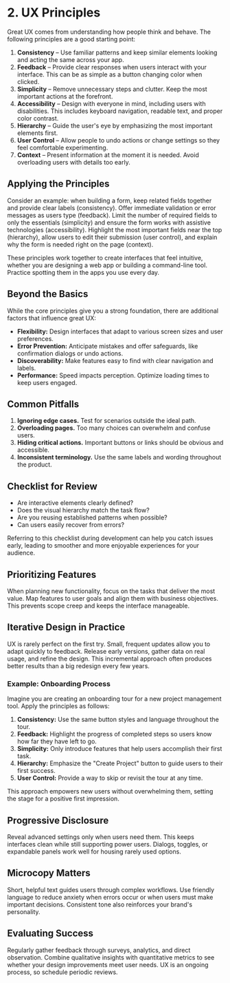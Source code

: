 # 2. UX Principles

Great UX comes from understanding how people think and behave. The following principles are a good starting point:

1. **Consistency** – Use familiar patterns and keep similar elements looking and acting the same across your app.
2. **Feedback** – Provide clear responses when users interact with your interface. This can be as simple as a button changing color when clicked.
3. **Simplicity** – Remove unnecessary steps and clutter. Keep the most important actions at the forefront.
4. **Accessibility** – Design with everyone in mind, including users with disabilities. This includes keyboard navigation, readable text, and proper color contrast.
5. **Hierarchy** – Guide the user's eye by emphasizing the most important elements first.
6. **User Control** – Allow people to undo actions or change settings so they feel comfortable experimenting.
7. **Context** – Present information at the moment it is needed. Avoid overloading users with details too early.

## Applying the Principles

Consider an example: when building a form, keep related fields together and provide clear labels (consistency). Offer immediate validation or error messages as users type (feedback). Limit the number of required fields to only the essentials (simplicity) and ensure the form works with assistive technologies (accessibility). Highlight the most important fields near the top (hierarchy), allow users to edit their submission (user control), and explain why the form is needed right on the page (context).

These principles work together to create interfaces that feel intuitive, whether you are designing a web app or building a command-line tool. Practice spotting them in the apps you use every day.

## Beyond the Basics

While the core principles give you a strong foundation, there are additional factors that influence great UX:

- **Flexibility:** Design interfaces that adapt to various screen sizes and user preferences.
- **Error Prevention:** Anticipate mistakes and offer safeguards, like confirmation dialogs or undo actions.
- **Discoverability:** Make features easy to find with clear navigation and labels.
- **Performance:** Speed impacts perception. Optimize loading times to keep users engaged.

## Common Pitfalls

1. **Ignoring edge cases.** Test for scenarios outside the ideal path.
2. **Overloading pages.** Too many choices can overwhelm and confuse users.
3. **Hiding critical actions.** Important buttons or links should be obvious and accessible.
4. **Inconsistent terminology.** Use the same labels and wording throughout the product.

## Checklist for Review

- Are interactive elements clearly defined?
- Does the visual hierarchy match the task flow?
- Are you reusing established patterns when possible?
- Can users easily recover from errors?

Referring to this checklist during development can help you catch issues early, leading to smoother and more enjoyable experiences for your audience.

## Prioritizing Features

When planning new functionality, focus on the tasks that deliver the most value. Map features to user goals and align them with business objectives. This prevents scope creep and keeps the interface manageable.

## Iterative Design in Practice

UX is rarely perfect on the first try. Small, frequent updates allow you to adapt quickly to feedback. Release early versions, gather data on real usage, and refine the design. This incremental approach often produces better results than a big redesign every few years.

### Example: Onboarding Process

Imagine you are creating an onboarding tour for a new project management tool. Apply the principles as follows:

1. **Consistency:** Use the same button styles and language throughout the tour.
2. **Feedback:** Highlight the progress of completed steps so users know how far they have left to go.
3. **Simplicity:** Only introduce features that help users accomplish their first task.
4. **Hierarchy:** Emphasize the "Create Project" button to guide users to their first success.
5. **User Control:** Provide a way to skip or revisit the tour at any time.

This approach empowers new users without overwhelming them, setting the stage for a positive first impression.

## Progressive Disclosure

Reveal advanced settings only when users need them. This keeps interfaces clean while still supporting power users. Dialogs, toggles, or expandable panels work well for housing rarely used options.

## Microcopy Matters

Short, helpful text guides users through complex workflows. Use friendly language to reduce anxiety when errors occur or when users must make important decisions. Consistent tone also reinforces your brand's personality.

## Evaluating Success

Regularly gather feedback through surveys, analytics, and direct observation. Combine qualitative insights with quantitative metrics to see whether your design improvements meet user needs. UX is an ongoing process, so schedule periodic reviews.

